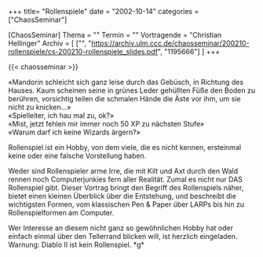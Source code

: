 +++
title= "Rollenspiele"
date = "2002-10-14"
categories = ["ChaosSeminar"]

[ChaosSeminar]
Thema = ""
Termin = ""
Vortragende = "Christian Hellinger"
Archiv = [
	["", "https://archiv.ulm.ccc.de/chaosseminar/200210-rollenspiele/cs-200210-rollenspiele_slides.pdf", "1195666"]
	]
+++

{{< chaosseminar >}}

«Mandorin schleicht sich ganz leise durch das Gebüsch, in Richtung des Hauses. Kaum scheinen seine in grünes Leder gehüllten Füße den Boden zu berühren, vorsichtig teilen die schmalen Hände die Äste vor ihm, um sie nicht zu knicken...»  
«Spielleiter, ich hau mal zu, ok?»  
«Mist, jetzt fehlen mir immer noch 50 XP zu nächsten Stufe»  
«Warum darf ich keine Wizards ärgern?»

Rollenspiel ist ein Hobby, von dem viele, die es nicht kennen, ersteinmal keine oder eine falsche Vorstellung haben.

Weder sind Rollenspieler arme Irre, die mit Kilt und Axt durch den Wald rennen noch Computerjunkies fern aller Realität. Zumal es nicht nur DAS Rollenspiel gibt. Dieser Vortrag bringt den Begriff des Rollenspiels näher, bietet einen kleinen Überblick über die Entstehung, und beschreibt die wichtigsten Formen, vom klassischen Pen & Paper über LARPs bis hin zu Rollenspielformen am Computer.

Wer Interesse an diesem nicht ganz so gewöhnlichen Hobby hat oder einfach einmal über den Tellerrand blicken will, ist herzlich eingeladen. Warnung: Diablo II ist kein Rollenspiel. \*g\*
